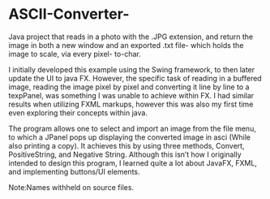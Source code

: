 # ASCII-Converter-
Java project that reads in a photo with the .JPG extension, and return the image in both a new window and an exported .txt file- which holds the image to scale, via every pixel- to-char.


I initially developed this example using the Swing framework, to then later update the UI to java FX. However, the specific task of reading in a buffered image, reading the image pixel by pixel and converting it line by line to a texpPanel, was something I was unable to achieve within FX. I had similar results when utilizing FXML markups, however this was also my first time even exploring their concepts within java. 

The program allows one to select and import an image from the file menu, to which a JPanel pops up displaying the converted image in asci (While also printing a copy). It achieves this by using three methods, Convert, PositiveString, and Negative String. 
    Although this isn’t how I originally intended to design this program, I learned quite a lot about JavaFX, FXML, and implementing buttons/UI elements. 




Note:Names withheld on source files. 
